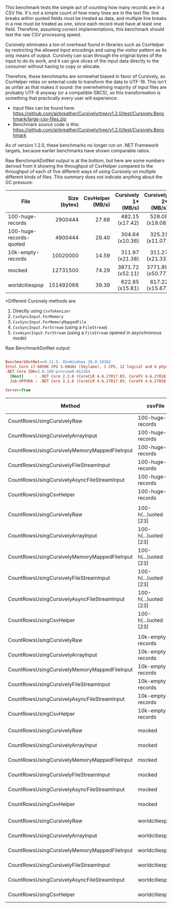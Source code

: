 This benchmark tests the simple act of counting how many records are in a CSV file.  It's not a simple count of how many lines are in the text file: line breaks within quoted fields must be treated as data, and multiple line breaks in a row must be treated as one, since each record must have at least one field.  Therefore, assuming correct implementations, this benchmark should test the raw CSV processing speed.

Cursively eliminates a ton of overhead found in libraries such as CsvHelper by restricting the allowed input encodings and using the visitor pattern as its only means of output.  Cursively can scan through the original bytes of the input to do its work, and it can give slices of the input data directly to the consumer without having to copy or allocate.

Therefore, these benchmarks are somewhat biased in favor of Cursively, as CsvHelper relies on external code to transform the data to UTF-16.  This isn't as unfair as that makes it sound: the overwhelming majority of input files are probably UTF-8 anyway (or a compatible SBCS), so this transformation is something that practically every user will experience.

- Input files can be found here: https://github.com/airbreather/Cursively/tree/v1.2.0/test/Cursively.Benchmark/large-csv-files.zip
- Benchmark source code is this: https://github.com/airbreather/Cursively/tree/v1.2.0/test/Cursively.Benchmark

As of version 1.2.0, these benchmarks no longer run on .NET Framework targets, because earlier benchmarks have shown comparable ratios.

Raw BenchmarkDotNet output is at the bottom, but here are some numbers derived from it showing the throughput of CsvHelper compared to the throughput of each of five different ways of using Cursively on multiple different kinds of files.  This summary does not indicate anything about the GC pressure:

| File                    | Size (bytes) | CsvHelper (MB/s) | Cursively 1* (MB/s) | Cursively 2* (MB/s) | Cursively 3* (MB/s) | Cursively 4* (MB/s) | Cursively 5* (MB/s) |
|-------------------------|-------------:|-----------------:|--------------------:|--------------------:|--------------------:|--------------------:|--------------------:|
| 100-huge-records        | 2900444      | 27.68            | 482.15 (x17.42)     | 528.08 (x19.08)     | 443.99 (x16.04)     | 448.17 (x16.19)     | 408.70 (x14.77)     |
| 100-huge-records-quoted | 4900444      | 29.40            | 304.64 (x10.36)     | 325.31 (x11.07)     | 295.21 (x10.04)     | 293.08 (x09.97)     | 285.03 (x09.70)     |
| 10k-empty-records       | 10020000     | 14.59            | 311.97 (x21.38)     | 311.27 (x21.33)     | 283.40 (x19.42)     | 297.41 (x20.38)     | 268.23 (x18.38)     |
| mocked                  | 12731500     | 74.29            | 3871.72 (x52.11)    | 3771.89 (x50.77)    | 1748.01 (x23.53)    | 2103.55 (x28.31)    | 1240.09 (x16.69)    |
| worldcitiespop          | 151492068    | 39.39            | 622.85 (x15.81)     | 617.22 (x15.67)     | 518.00 (x13.15)     | 538.54 (x13.67)     | 450.63 (x11.44)     |

\*Different Cursively methods are:
1. Directly using `CsvTokenizer`
1. `CsvSyncInput.ForMemory`
1. `CsvSyncInput.ForMemoryMappedFile`
1. `CsvSyncInput.ForStream` (using a `FileStream`)
1. `CsvAsyncInput.ForStream` (using a `FileStream` opened in asynchronous mode)

Raw BenchmarkDotNet output:

``` ini

BenchmarkDotNet=v0.11.5, OS=Windows 10.0.18362
Intel Core i7-6850K CPU 3.60GHz (Skylake), 1 CPU, 12 logical and 6 physical cores
.NET Core SDK=3.0.100-preview6-012264
  [Host]     : .NET Core 2.2.6 (CoreCLR 4.6.27817.03, CoreFX 4.6.27818.02), 64bit RyuJIT
  Job-UPPUKA : .NET Core 2.2.6 (CoreCLR 4.6.27817.03, CoreFX 4.6.27818.02), 64bit RyuJIT

Server=True  

```
|                                       Method |              csvFile |         Mean |      Error |     StdDev | Ratio | RatioSD |      Gen 0 |    Gen 1 | Gen 2 |    Allocated |
|--------------------------------------------- |--------------------- |-------------:|-----------:|-----------:|------:|--------:|-----------:|---------:|------:|-------------:|
|                   CountRowsUsingCursivelyRaw |     100-huge-records |     5.737 ms |  0.0037 ms |  0.0033 ms |  1.00 |    0.00 |          - |        - |     - |         48 B |
|            CountRowsUsingCursivelyArrayInput |     100-huge-records |     5.238 ms |  0.0066 ms |  0.0062 ms |  0.91 |    0.00 |          - |        - |     - |         96 B |
| CountRowsUsingCursivelyMemoryMappedFileInput |     100-huge-records |     6.230 ms |  0.0159 ms |  0.0141 ms |  1.09 |    0.00 |          - |        - |     - |        544 B |
|       CountRowsUsingCursivelyFileStreamInput |     100-huge-records |     6.172 ms |  0.0080 ms |  0.0067 ms |  1.08 |    0.00 |          - |        - |     - |        272 B |
|  CountRowsUsingCursivelyAsyncFileStreamInput |     100-huge-records |     6.768 ms |  0.1349 ms |  0.1262 ms |  1.18 |    0.02 |          - |        - |     - |       1360 B |
|                      CountRowsUsingCsvHelper |     100-huge-records |    99.938 ms |  0.3319 ms |  0.3105 ms | 17.42 |    0.06 |   400.0000 | 200.0000 |     - |  110256320 B |
|                                              |                      |              |            |            |       |         |            |          |       |              |
|                   CountRowsUsingCursivelyRaw | 100-h(...)uoted [23] |    15.341 ms |  0.0305 ms |  0.0255 ms |  1.00 |    0.00 |          - |        - |     - |         48 B |
|            CountRowsUsingCursivelyArrayInput | 100-h(...)uoted [23] |    14.366 ms |  0.0167 ms |  0.0156 ms |  0.94 |    0.00 |          - |        - |     - |         96 B |
| CountRowsUsingCursivelyMemoryMappedFileInput | 100-h(...)uoted [23] |    15.831 ms |  0.0487 ms |  0.0455 ms |  1.03 |    0.00 |          - |        - |     - |        544 B |
|       CountRowsUsingCursivelyFileStreamInput | 100-h(...)uoted [23] |    15.946 ms |  0.0383 ms |  0.0358 ms |  1.04 |    0.00 |          - |        - |     - |        272 B |
|  CountRowsUsingCursivelyAsyncFileStreamInput | 100-h(...)uoted [23] |    16.396 ms |  0.2821 ms |  0.2771 ms |  1.07 |    0.02 |          - |        - |     - |       1360 B |
|                      CountRowsUsingCsvHelper | 100-h(...)uoted [23] |   158.968 ms |  0.1382 ms |  0.1154 ms | 10.36 |    0.02 |   333.3333 |        - |     - |  153579848 B |
|                                              |                      |              |            |            |       |         |            |          |       |              |
|                   CountRowsUsingCursivelyRaw |    10k-empty-records |    30.631 ms |  0.1009 ms |  0.0894 ms |  1.00 |    0.00 |          - |        - |     - |         48 B |
|            CountRowsUsingCursivelyArrayInput |    10k-empty-records |    30.699 ms |  0.0624 ms |  0.0584 ms |  1.00 |    0.00 |          - |        - |     - |         96 B |
| CountRowsUsingCursivelyMemoryMappedFileInput |    10k-empty-records |    33.718 ms |  0.0873 ms |  0.0817 ms |  1.10 |    0.00 |          - |        - |     - |        544 B |
|       CountRowsUsingCursivelyFileStreamInput |    10k-empty-records |    32.130 ms |  0.0944 ms |  0.0737 ms |  1.05 |    0.00 |          - |        - |     - |        272 B |
|  CountRowsUsingCursivelyAsyncFileStreamInput |    10k-empty-records |    35.625 ms |  0.7018 ms |  0.7801 ms |  1.17 |    0.03 |          - |        - |     - |       1360 B |
|                      CountRowsUsingCsvHelper |    10k-empty-records |   654.743 ms | 13.0238 ms | 16.9346 ms | 21.42 |    0.51 |  2000.0000 |        - |     - |  420832856 B |
|                                              |                      |              |            |            |       |         |            |          |       |              |
|                   CountRowsUsingCursivelyRaw |               mocked |     3.136 ms |  0.0038 ms |  0.0034 ms |  1.00 |    0.00 |          - |        - |     - |         48 B |
|            CountRowsUsingCursivelyArrayInput |               mocked |     3.219 ms |  0.0623 ms |  0.0741 ms |  1.02 |    0.02 |          - |        - |     - |         96 B |
| CountRowsUsingCursivelyMemoryMappedFileInput |               mocked |     6.946 ms |  0.0553 ms |  0.0490 ms |  2.21 |    0.02 |          - |        - |     - |        544 B |
|       CountRowsUsingCursivelyFileStreamInput |               mocked |     5.772 ms |  0.0365 ms |  0.0324 ms |  1.84 |    0.01 |          - |        - |     - |        272 B |
|  CountRowsUsingCursivelyAsyncFileStreamInput |               mocked |     9.791 ms |  0.1129 ms |  0.1056 ms |  3.12 |    0.04 |          - |        - |     - |       1360 B |
|                      CountRowsUsingCsvHelper |               mocked |   163.426 ms |  3.2351 ms |  3.1773 ms | 52.08 |    0.97 |   333.3333 |        - |     - |  115757736 B |
|                                              |                      |              |            |            |       |         |            |          |       |              |
|                   CountRowsUsingCursivelyRaw |       worldcitiespop |   231.955 ms |  1.0755 ms |  0.9534 ms |  1.00 |    0.00 |          - |        - |     - |         48 B |
|            CountRowsUsingCursivelyArrayInput |       worldcitiespop |   234.071 ms |  1.0749 ms |  0.9529 ms |  1.01 |    0.01 |          - |        - |     - |         96 B |
| CountRowsUsingCursivelyMemoryMappedFileInput |       worldcitiespop |   278.909 ms |  3.0866 ms |  2.8872 ms |  1.20 |    0.01 |          - |        - |     - |        544 B |
|       CountRowsUsingCursivelyFileStreamInput |       worldcitiespop |   268.271 ms |  3.4632 ms |  2.8920 ms |  1.16 |    0.02 |          - |        - |     - |        272 B |
|  CountRowsUsingCursivelyAsyncFileStreamInput |       worldcitiespop |   320.606 ms |  1.6204 ms |  1.5157 ms |  1.38 |    0.01 |          - |        - |     - |       1360 B |
|                      CountRowsUsingCsvHelper |       worldcitiespop | 3,667.940 ms | 60.8394 ms | 56.9092 ms | 15.82 |    0.24 | 15000.0000 |        - |     - | 3096694312 B |
